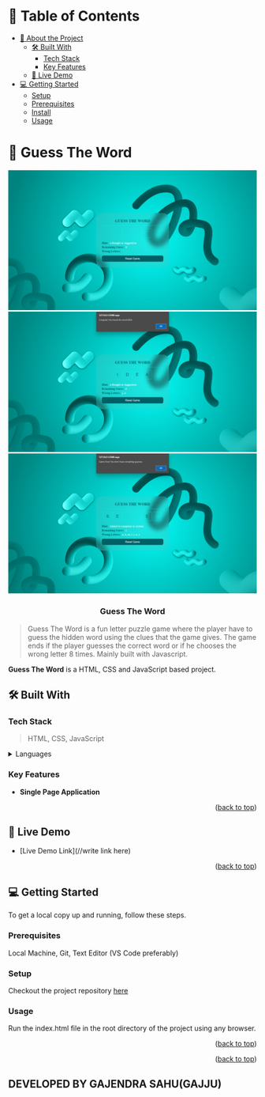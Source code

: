 <a name="readme-top"></a>

<!-- TABLE OF CONTENTS -->

# 📗 Table of Contents

- [📖 About the Project](#about-project)
  - [🛠 Built With](#built-with)
    - [Tech Stack](#tech-stack)
    - [Key Features](#key-features)
  - [🚀 Live Demo](#live-demo)
- [💻 Getting Started](#getting-started)
  - [Setup](#setup)
  - [Prerequisites](#prerequisites)
  - [Install](#install)
  - [Usage](#usage)

<!-- PROJECT DESCRIPTION -->

# 📖 Guess The Word <a name="about-project"></a>

<div align="center">
  <img src="guess the word screenshot 1.png" alt="project sample" width="650"  height="auto" />
  <br/>
  <img src="guess the word screenshot 2.png" alt="project sample" width="650"  height="auto" />
  <br/>
  <img src="guess the word screenshot 3.png" alt="project sample" width="650"  height="auto" />
  <br/>

  <h3><b>Guess The Word</b></h3>

</div>

> Guess The Word is a fun letter puzzle game where the player have to guess the hidden word using the clues that the game gives. The game ends if the player guesses the correct word or if he chooses the wrong letter 8 times. Mainly built with Javascript.

**Guess The Word** is a HTML, CSS and JavaScript based project.

## 🛠 Built With <a name="built-with"></a>

### Tech Stack <a name="tech-stack"></a>

> HTML, CSS, JavaScript

<details>
  <summary>Languages</summary>
  <ul>
    <li>HTML</li>
    <li>CSS</li>
    <li>JavaScript</li>
  </ul>
</details>

<!-- Features -->

### Key Features <a name="key-features"></a>

- **Single Page Application**

<p align="right">(<a href="#readme-top">back to top</a>)</p>

<!-- LIVE DEMO -->

## 🚀 Live Demo <a name="live-demo"></a>

- [Live Demo Link](//write link here)

<p align="right">(<a href="#readme-top">back to top</a>)</p>

<!-- GETTING STARTED -->

## 💻 Getting Started <a name="getting-started"></a>

To get a local copy up and running, follow these steps.

### Prerequisites

Local Machine, Git, Text Editor (VS Code preferably)

### Setup

Checkout the project repository <a href="https://github.com/Gajmain2020/guess-the-word">here</a>

### Usage

Run the index.html file in the root directory of the project using any browser.

<p align="right">(<a href="#readme-top">back to top</a>)</p>

<p align="right">(<a href="#readme-top">back to top</a>)</p>

## DEVELOPED BY GAJENDRA SAHU(GAJJU)

